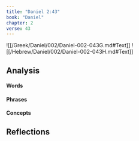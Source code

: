 ```yaml
---
title: "Daniel 2:43"
book: "Daniel"
chapter: 2
verse: 43
---
```

![[/Greek/Daniel/002/Daniel-002-043G.md#Text]]
![[/Hebrew/Daniel/002/Daniel-002-043H.md#Text]]

## Analysis

#### Words

#### Phrases

#### Concepts

## Reflections
